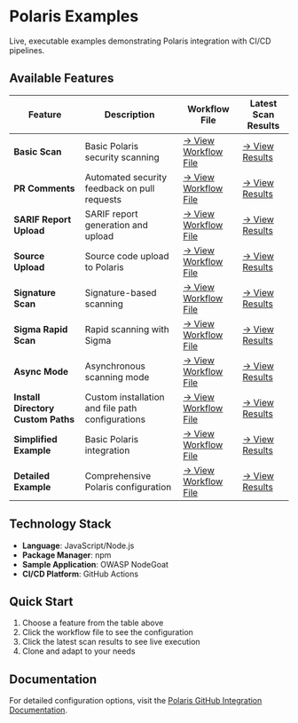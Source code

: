 # Polaris Examples                                                                                                                                                                                                                       
                                                                                                                                                                                                                                         
Live, executable examples demonstrating Polaris integration with CI/CD pipelines.                                                                                                                                                        
                                                                                                                                                                                                                                         
## Available Features                                                                                                                                                                                                                    
                                                                                                                                                                                                                                         
| Feature | Description | Workflow File | Latest Scan Results |                                                                                                                                                                          
|---------|-------------|---------------|---------------------|                                                                                                                                                                          
| **Basic Scan** | Basic Polaris security scanning | [→ View Workflow File](https://github.com/polaris-workflow-examples/basic-scan/blob/main/.github/workflows/nodejs-npm.yml) | [→ View Results](https://polaris-workflow-examples.github.io/basic-scan/) |                                                                                                                                                                      
| **PR Comments** | Automated security feedback on pull requests | [→ View Workflow File](https://github.com/polaris-workflow-examples/pr-comments/blob/main/.github/workflows/nodejs-npm.yml) | [→ View Results](https://polaris-workflow-examples.github.io/pr-comments/) |                                                                                                                                                                     
| **SARIF Report Upload** | SARIF report generation and upload | [→ View Workflow File](https://github.com/polaris-workflow-examples/sarif-report-upload/blob/main/.github/workflows/nodejs-npm.yml) | [→ View Results](https://polaris-workflow-examples.github.io/sarif-report-upload/) |                                                                                                                                                             
| **Source Upload** | Source code upload to Polaris | [→ View Workflow File](https://github.com/polaris-workflow-examples/source-upload/blob/main/.github/workflows/nodejs-npm.yml) | [→ View Results](https://polaris-workflow-examples.github.io/source-upload/) |                                                                                                                                                                   
| **Signature Scan** | Signature-based scanning | [→ View Workflow File](https://github.com/polaris-workflow-examples/signature-scan/blob/main/.github/workflows/nodejs-npm.yml) | [→ View Results](https://polaris-workflow-examples.github.io/signature-scan/) |                                                                                                                                                                  
| **Sigma Rapid Scan** | Rapid scanning with Sigma | [→ View Workflow File](https://github.com/polaris-workflow-examples/sigma-rapid-scan/blob/main/.github/workflows/nodejs-npm.yml) | [→ View Results](https://polaris-workflow-examples.github.io/sigma-rapid-scan/) |                                                                                                                                                                
| **Async Mode** | Asynchronous scanning mode | [→ View Workflow File](https://github.com/polaris-workflow-examples/async-mode/blob/main/.github/workflows/nodejs-npm.yml) | [→ View Results](https://polaris-workflow-examples.github.io/async-mode/) |
| **Install Directory Custom Paths** | Custom installation and file path configurations | [→ View Workflow File](https://github.com/polaris-workflow-examples/install-directory-custom-paths/blob/main/.github/workflows/nodejs-npm.yml) | [→ View Results](https://polaris-workflow-examples.github.io/install-directory-custom-paths/) |                                                                                                                                                  
| **Simplified Example** | Basic Polaris integration | [→ View Workflow File](https://github.com/polaris-workflow-examples/simplified-example/blob/main/.github/workflows/nodejs-npm.yml) | [→ View Results](https://polaris-workflow-examples.github.io/simplified-example/) |                                                                                                                                                              
| **Detailed Example** | Comprehensive Polaris configuration | [→ View Workflow File](https://github.com/polaris-workflow-examples/detailed-example/blob/main/.github/workflows/nodejs-npm.yml) | [→  View Results](https://polaris-workflow-examples.github.io/detailed-example/) |                                                                                                                                                                
                                                                                                                                                                                                                                         
## Technology Stack                                                                                                                                                                                                                      
                                                                                                                                                                                                                                         
- **Language**: JavaScript/Node.js                                                                                                                                                                                                       
- **Package Manager**: npm                                                                                                                                                                                                               
- **Sample Application**: OWASP NodeGoat                                                                                                                                                                                                 
- **CI/CD Platform**: GitHub Actions                                                                                                                                                                                                     
                                                                                                                                                                                                                                         
## Quick Start                                                                                                                                                                                                                           
                                                                                                                                                                                                                                         
1. Choose a feature from the table above                                                                                                                                                                                                 
2. Click the workflow file to see the configuration                                                                                                                                                                                      
3. Click the latest scan results to see live execution                                                                                                                                                                                   
4. Clone and adapt to your needs                                                                                                                                                                                                         
                                                                                                                                                                                                                                         
## Documentation                                                                                                                                                                                                                         
                                                                                                                                                                                                                                         
For detailed configuration options, visit the [Polaris GitHub Integration Documentation](https://documentation.blackduck.com/category/cicd_integrations). 